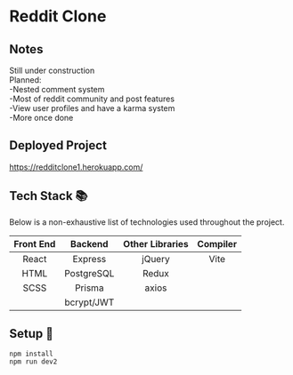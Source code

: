 # Reddit Clone

## Notes

Still under construction</br>
Planned:</br>
-Nested comment system</br>
-Most of reddit community and post features</br>
-View user profiles and have a karma system</br>
-More once done</br>

## Deployed Project

https://redditclone1.herokuapp.com/ </br>

## Tech Stack :books:

Below is a non-exhaustive list of technologies used throughout the project.

| Front End |  Backend   | Other Libraries | Compiler |
| :-------: | :--------: | :-------------: | :------: |
|   React   |  Express   |     jQuery      |   Vite   |
|   HTML    | PostgreSQL |      Redux      |          |
|   SCSS    |   Prisma   |      axios      |          |
|           | bcrypt/JWT |                 |          |

## Setup :rocket:

```
npm install
npm run dev2
```
